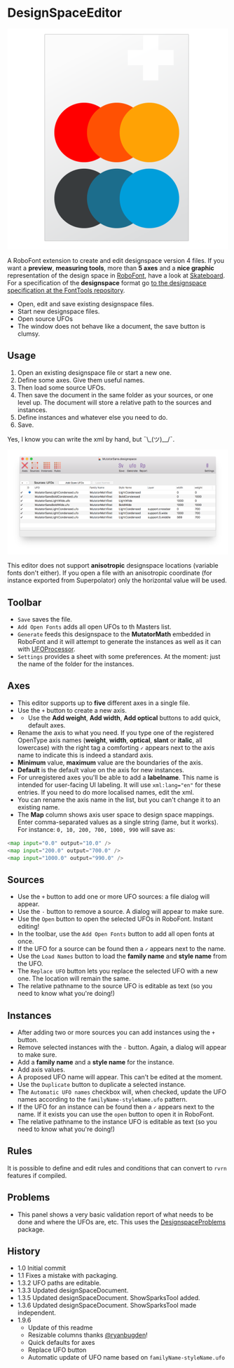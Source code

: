 # DesignSpaceEditor

![Icon](designSpaceFileIcon.png)

A RoboFont extension to create and edit designspace version 4 files. If you want a **preview**, **measuring tools**, more than **5 axes** and a **nice graphic** representation of the design space in [RoboFont](https://robofont.com), have a look at [Skateboard](http://new.superpolator.com/home/order/). For a specification of the **designspace** format go [to the designspace specification at the FontTools repository](https://fonttools.readthedocs.io/en/latest/designspaceLib/readme.html).

* Open, edit and save existing designspace files.
* Start new designspace files.
* Open source UFOs
* The window does not behave like a document, the save button is clumsy.

## Usage
1. Open an existing designspace file or start a new one.
1. Define some axes. Give them useful names.
1. Then load some source UFOs.
1. Then save the document in the same folder as your sources, or one level up. The document will store a relative path to the sources and instances.
1. Define instances and whatever else you need to do.
1. Save. 

Yes, I know you can write the xml by hand, 
but ¯\\\_(ツ)__/¯.

![Screenshot](screen.png)

This editor does not support **anisotropic** designspace locations (variable fonts don't either). If you open a file with an anisotropic coordinate (for instance exported from Superpolator) only the horizontal value will be used.

## Toolbar
* `Save` saves the file.
* `Add Open Fonts` adds all open UFOs to th Masters list.
* `Generate` feeds this designspace to the **MutatorMath** embedded in RoboFont and it will attempt to generate the instances as well as it can with [UFOProcessor](https://github.com/LettError/ufoProcessor).
* `Settings` provides a sheet with some preferences. At the moment: just the name of the folder for the instances.

## Axes
* This editor supports up to **five** different axes in a single file.
* Use the `+` button to create a new axis.
* * Use the **Add weight**, **Add width**, **Add optical** buttons to add quick, default axes.
* Rename the axis to what you need. If you type one of the registered OpenType axis names (**weight**, **width**, **optical**, **slant** or **italic**, all lowercase) with the right tag a comforting `✓` appears next to the axis name to indicate this is indeed a standard axis.
* **Minimum** value, **maximum** value are the boundaries of the axis.
* **Default** is the default value on the axis for new instances.
* For unregistered axes you'll be able to add a **labelname**. This name is intended for user-facing UI labeling. It will use `xml:lang="en"` for these entries. If you need to do more localised names, edit the xml. 
* You can rename the axis name in the list, but you can't change it to an existing name.
* The **Map** column shows axis user space to design space mappings. Enter comma-separated values as a single string (lame, but it works). For instance: `0, 10, 200, 700, 1000, 990` will save as:

```python
<map input="0.0" output="10.0" />
<map input="200.0" output="700.0" />
<map input="1000.0" output="990.0" />
```

## Sources
* Use the `+` button to add one or more UFO sources: a file dialog will appear.
* Use the `-` button to remove a source. A dialog will appear to make sure.
* Use the `Open` button to open the selected UFOs in RoboFont. Instant editing!
* In the toolbar, use the `Add Open Fonts` button to add all open fonts at once. 
* If the UFO for a source can be found then a `✓` appears next to the name.
* Use the `Load Names` button to load the **family name** and **style name** from the UFO.
* The `Replace UFO` button lets you replace the selected UFO with a new one. The location will remain the same.
* The relative pathname to the source UFO is editable as text (so you need to know what you're doing!)

## Instances
* After adding two or more sources you can add instances using the `+` button.
* Remove selected instances with the `-` button. Again, a dialog will appear to make sure.
* Add a **family name** and a **style name** for the instance.
* Add axis values.
* A proposed UFO name will appear. This can't be edited at the moment.
* Use the `Duplicate` button to duplicate a selected instance.
* The `Automatic UFO names` checkbox will, when checked, update the UFO names according to the `familyName-styleName.ufo` pattern.
* If the UFO for an instance can be found then a `✓` appears next to the name. If it exists you can use the `open` button to open it in RoboFont.
* The relative pathname to the instance UFO is editable as text (so you need to know what you're doing!)

## Rules
It is possible to define and edit rules and conditions that can convert to `rvrn` features if compiled.

## Problems
* This panel shows a very basic validation report of what needs to be done and where the UFOs are, etc. This uses the [DesignspaceProblems](https://github.com/LettError/DesignspaceProblems) package.


## History

* 1.0 Initial commit
* 1.1 Fixes a mistake with packaging.
* 1.3.2 UFO paths are editable.
* 1.3.3 Updated designSpaceDocument.
* 1.3.5 Updated designSpaceDocument. ShowSparksTool added.
* 1.3.6 Updated designSpaceDocument. ShowSparksTool made independent.
* 1.9.6
	* Update of this readme
	* Resizable columns thanks [@ryanbugden](https://github.com/ryanbugden)!
	* Quick defaults for axes
	* Replace UFO button
	* Automatic update of UFO name based on `familyName-styleName.ufo`
